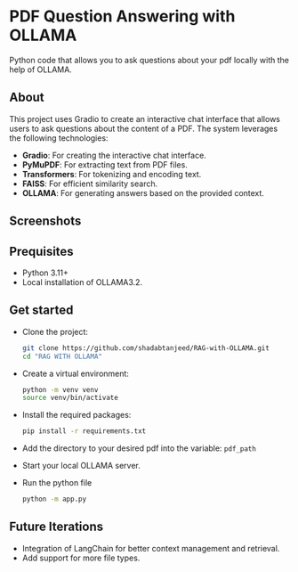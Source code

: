 # PDF Question Answering with OLLAMA

Python code that allows you to ask questions about your pdf locally with the help of OLLAMA.

## About

This project uses Gradio to create an interactive chat interface that allows users to ask questions about the content of a PDF. The system leverages the following technologies:

- **Gradio**: For creating the interactive chat interface.
- **PyMuPDF**: For extracting text from PDF files.
- **Transformers**: For tokenizing and encoding text.
- **FAISS**: For efficient similarity search.
- **OLLAMA**: For generating answers based on the provided context.

## Screenshots

## Prequisites
* Python 3.11+
* Local installation of OLLAMA3.2.

## Get started

* Clone the project:
  ```bash
  git clone https://github.com/shadabtanjeed/RAG-with-OLLAMA.git
  cd "RAG WITH OLLAMA"
  ```

* Create a virtual environment:
  ```bash
  python -m venv venv
  source venv/bin/activate
  ```

* Install the required packages:
  ```bash
  pip install -r requirements.txt
  ```

* Add the directory to your desired pdf into the variable: `pdf_path`

* Start your local OLLAMA server.

* Run the python file
  ```bash
  python -m app.py
  ```

## Future Iterations
* Integration of LangChain for better context management and retrieval.
* Add support for more file types.
